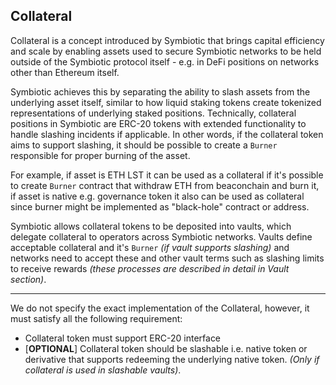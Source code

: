 ## Collateral

Collateral is a concept introduced by Symbiotic that brings capital efficiency and scale by enabling assets used to secure Symbiotic networks to be held outside of the Symbiotic protocol itself - e.g. in DeFi positions on networks other than Ethereum itself.

Symbiotic achieves this by separating the ability to slash assets from the underlying asset itself, similar to how liquid staking tokens create tokenized representations of underlying staked positions. Technically, collateral positions in Symbiotic are ERC-20 tokens with extended functionality to handle slashing incidents if applicable. In other words, if the collateral token aims to support slashing, it should be possible to create a `Burner` responsible for proper burning of the asset.

For example, if asset is ETH LST it can be used as a collateral if it's possible to create `Burner` contract that withdraw ETH from beaconchain and burn it, if asset is native e.g. governance token it also can be used as collateral since burner might be implemented as "black-hole" contract or address.

Symbiotic allows collateral tokens to be deposited into vaults, which delegate collateral to operators across Symbiotic networks. Vaults define acceptable collateral and it's `Burner` _(if vault supports slashing)_ and networks need to accept these and other vault terms such as slashing limits to receive rewards _(these processes are described in detail in Vault section)_.

---

We do not specify the exact implementation of the Collateral, however, it must satisfy all the following requirement:

- Collateral token must support ERC-20 interface
- [**OPTIONAL**] Collateral token should be slashable i.e. native token or derivative that supports redeeming the underlying native token. _(Only if collateral is used in slashable vaults)_.
